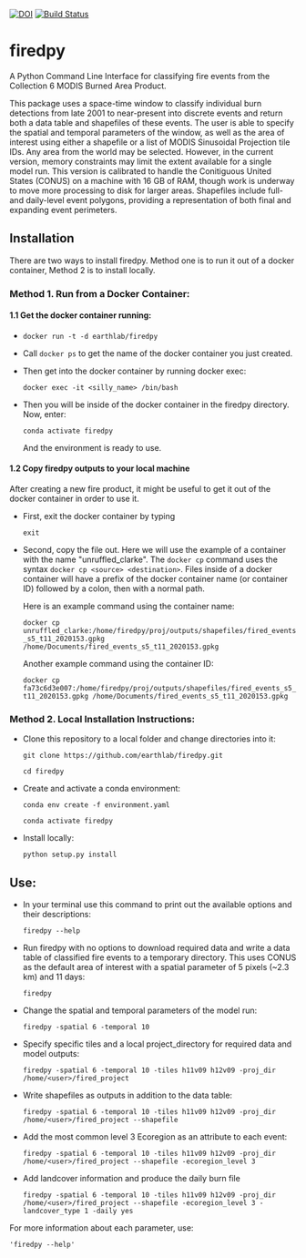 [![DOI](https://zenodo.org/badge/214283770.svg)](https://zenodo.org/badge/latestdoi/214283770)
[![Build Status](https://travis-ci.com/earthlab/firedpy.svg?branch=master)](https://travis-ci.com/earthlab/firedpy)

# firedpy

A Python Command Line Interface for classifying fire events from the Collection 6 MODIS Burned Area Product.

This package uses a space-time window to classify individual burn detections from late 2001 to near-present into discrete events and return both a data table and shapefiles of these events. The user is able to specify the spatial and temporal parameters of the window, as well as the area of interest using either a shapefile or a list of MODIS Sinusoidal Projection tile IDs. Any area from the world may be selected. However, in the current version, memory constraints may limit the extent available for a single model run. This version is calibrated to handle the Conitiguous United States (CONUS) on a machine with 16 GB of RAM, though work is underway to move more processing to disk for larger areas. Shapefiles include full- and daily-level event polygons, providing a representation of both final and expanding event perimeters.

## Installation

There are two ways to install firedpy. Method one is to run it out of a docker container, Method 2 is to install locally.

### Method 1. Run from a Docker Container:

#### 1.1 Get the docker container running:

  - `docker run -t -d earthlab/firedpy`
  
  - Call `docker ps` to get the name of the docker container you just created.
  
  - Then get into the docker container by running docker exec:

    `docker exec -it <silly_name> /bin/bash`
  
  - Then you will be inside of the docker container in the firedpy directory. Now, enter:
  
    `conda activate firedpy`
    
    And the environment is ready to use.
    
#### 1.2 Copy firedpy outputs to your local machine

After creating a new fire product, it might be useful to get it out of the docker container in order to use it. 
    
  - First, exit the docker container by typing 
    
    `exit`
    
  - Second, copy the file out. Here we will use the example of a container with the name "unruffled_clarke". The `docker cp` command uses the syntax `docker cp <source> <destination>`. Files inside of a docker container will have a prefix of the docker container name (or container ID) followed by a colon, then with a normal path.
  
    Here is an example command using the container name:
  
    `docker cp unruffled_clarke:/home/firedpy/proj/outputs/shapefiles/fired_events_s5_t11_2020153.gpkg /home/Documents/fired_events_s5_t11_2020153.gpkg`
    
    Another example command using the container ID:
  
    `docker cp fa73c6d3e007:/home/firedpy/proj/outputs/shapefiles/fired_events_s5_t11_2020153.gpkg /home/Documents/fired_events_s5_t11_2020153.gpkg`
  
  
### Method 2. Local Installation Instructions:

  - Clone this repository to a local folder and change directories into it:
  
    `git clone https://github.com/earthlab/firedpy.git`

    `cd firedpy`

  - Create and activate a conda environment:
  
    `conda env create -f environment.yaml`

    `conda activate firedpy`  

  - Install locally:
  
    `python setup.py install`


## Use:

  - In your terminal use this command to print out the available options and their descriptions:

    `firedpy --help`

  - Run firedpy with no options to download required data and write a data table of classified fire events to a temporary directory. This uses CONUS as the default area of interest with a spatial parameter of 5 pixels (~2.3 km) and 11 days:

    `firedpy`

  - Change the spatial and temporal parameters of the model run:

    `firedpy -spatial 6 -temporal 10`
 
  - Specify specific tiles and a local project_directory for required data and model outputs:

    `firedpy -spatial 6 -temporal 10 -tiles h11v09 h12v09 -proj_dir /home/<user>/fired_project`
  
  - Write shapefiles as outputs in addition to the data table:
  
    `firedpy -spatial 6 -temporal 10 -tiles h11v09 h12v09 -proj_dir /home/<user>/fired_project --shapefile`
  
  - Add the most common level 3 Ecoregion as an attribute to each event:
  
    `firedpy -spatial 6 -temporal 10 -tiles h11v09 h12v09 -proj_dir /home/<user>/fired_project --shapefile -ecoregion_level 3`
  
  - Add landcover information and produce the daily burn file
  
    `firedpy -spatial 6 -temporal 10 -tiles h11v09 h12v09 -proj_dir /home/<user>/fired_project --shapefile -ecoregion_level 3 -landcover_type 1 -daily yes`
    
  For more information about each parameter, use:
    
    'firedpy --help' 

